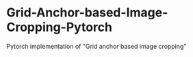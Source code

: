 # Grid-Anchor-based-Image-Cropping-Pytorch
Pytorch implementation of "Grid anchor based image cropping"
